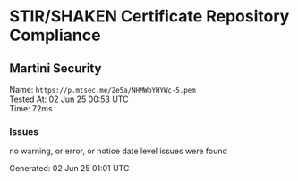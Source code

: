 # STIR/SHAKEN Certificate Repository Compliance

## Martini Security

Name: `https://p.mtsec.me/2e5a/NHMWbYHYWc-5.pem`\
Tested At: 02 Jun 25 00:53 UTC\
Time: 72ms

### Issues

no warning, or error, or notice date level issues were found

Generated: 02 Jun 25 01:01 UTC